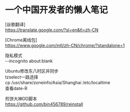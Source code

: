 # 一个中国开发者的懒人笔记
</p>

[谷歌翻译]</br>
https://translate.google.com/?sl=en&tl=zh-CN

[Chrome离线包]</br>
https://www.google.com/intl/zh-CN/chrome/?standalone=1

隐私模式</br>
 --incognito about:blank

Ubuntu修改东八时区并同步</br>
tzselect一路选择</br>
cp /usr/share/zoneinfo/Asia/Shanghai /etc/localtime</br>
查看date-R

煎饼大神DD脚本</br>
https://github.com/bin456789/reinstall
